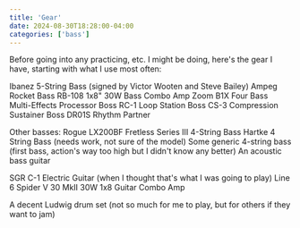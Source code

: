 ```yaml
---
title: 'Gear'
date: 2024-08-30T18:28:00-04:00
categories: ['bass']
---
```


Before going into any practicing, etc. I might be doing, here's the gear I have, starting with what I use most often:

Ibanez 5-String Bass (signed by Victor Wooten and Steve Bailey)
Ampeg Rocket Bass RB-108 1x8" 30W Bass Combo Amp
Zoom B1X Four Bass Multi-Effects Processor
Boss RC-1 Loop Station
Boss CS-3 Compression Sustainer
Boss DR01S Rhythm Partner

Other basses:
Rogue LX200BF Fretless Series III 4-String Bass
Hartke 4 String Bass (needs work, not sure of the model)
Some generic 4-string bass (first bass, action's way too high but I didn't know any better)
An acoustic bass guitar

SGR C-1 Electric Guitar (when I thought that's what I was going to play)
Line 6 Spider V 30 MkII 30W 1x8 Guitar Combo Amp

A decent Ludwig drum set (not so much for me to play, but for others if they want to jam)
